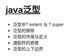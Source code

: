 # [java泛型](https://juejin.im/post/5d03380ae51d455a694f9510)

- 泛型中? extent 与 ? super
- 泛型的擦除
- 泛型的作用与定义
- 通配符的嵌套
- 泛型的上下边界

